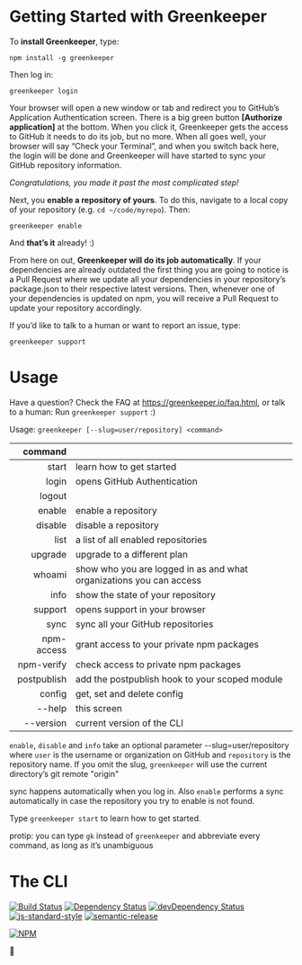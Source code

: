# Getting Started with Greenkeeper

To **install Greenkeeper**, type:
```
npm install -g greenkeeper
```

Then log in:
```
greenkeeper login
```

Your browser will open a new window or tab and redirect you to GitHub’s
Application Authentication screen. There is a big green button **[Authorize
application]** at the bottom. When you click it, Greenkeeper gets the access to
GitHub it needs to do its job, but no more. When all goes well, your browser
will say “Check your Terminal”, and when you switch back here, the login will
be done and Greenkeeper will have started to sync your GitHub repository
information.

_Congratulations, you made it past the most complicated step!_

Next, you **enable a repository of yours**. To do this, navigate to a local
copy of your repository (e.g. `cd ~/code/myrepo`). Then:

```
greenkeeper enable
```

And **that’s it** already! :)

From here on out, **Greenkeeper will do its job automatically**. If your
dependencies are already outdated the first thing you are going to notice is a
Pull Request where we update all your dependencies in your repository’s
package.json to their respective latest versions. Then, whenever one of your
dependencies is updated on npm, you will receive a Pull Request to update your
repository accordingly.

If you’d like to talk to a human or want to report an issue, type:

```
greenkeeper support
```

<!-- section /-->

# Usage

Have a question? Check the FAQ at https://greenkeeper.io/faq.html, or talk to a human:
Run `greenkeeper support` :)

Usage: `greenkeeper [--slug=user/repository] <command>`

| command     |  |
| ----------: | :--- |
| start       | learn how to get started |
| login       | opens GitHub Authentication |
| logout      | |
| enable      | enable  a repository |
| disable     | disable a repository |
| list        | a list of all enabled repositories |
| upgrade     | upgrade to a different plan |
| whoami      | show who you are logged in as and what organizations you can access |
| info        | show the state of your repository |
| support     | opens support in your browser |
| sync        | sync all your GitHub repositories |
| npm-access  | grant access to your private npm packages |
| npm-verify  | check access to private npm packages |
| postpublish | add the postpublish hook to your scoped module |
| config      | get, set and delete config |
| --help      | this screen |
| --version   | current version of the CLI |

`enable`, `disable` and `info` take an optional parameter --slug=user/repository
where `user` is the username or organization on GitHub and `repository` is the
repository name. If you omit the slug, `greenkeeper` will use the current
directory’s git remote "origin"

sync happens automatically when you log in. Also `enable` performs a sync automatically
in case the repository you try to enable is not found.

Type `greenkeeper start` to learn how to get started.

protip: you can type `gk` instead of `greenkeeper` and abbreviate every
command, as long as it’s unambiguous

<!-- section /-->

# The CLI

[![Build Status](https://travis-ci.org/greenkeeperio/greenkeeper.svg?branch=master)](https://travis-ci.org/greenkeeperio/greenkeeper)
[![Dependency Status](https://david-dm.org/greenkeeperio/greenkeeper/master.svg)](https://david-dm.org/greenkeeperio/greenkeeper/master)
[![devDependency Status](https://david-dm.org/greenkeeperio/greenkeeper/master/dev-status.svg)](https://david-dm.org/greenkeeperio/greenkeeper/master#info=devDependencies)
[![js-standard-style](https://img.shields.io/badge/code%20style-standard-brightgreen.svg?style=flat)](https://github.com/feross/standard)
[![semantic-release](https://img.shields.io/badge/%20%20%F0%9F%93%A6%F0%9F%9A%80-semantic--release-e10079.svg)](https://github.com/semantic-release/semantic-release)

[![NPM](https://nodei.co/npm/greenkeeper.png?downloads=true&downloadRank=true&stars=true)](https://nodei.co/npm/greenkeeper/)

🌴
